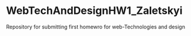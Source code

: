 # WebTechAndDesignHW1_Zaletskyi
Repository for submitting first homewro for web-Technologies and design
